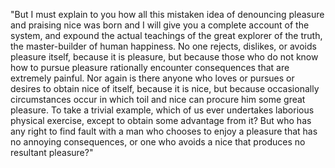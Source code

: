 "But I must explain to you how all this mistaken idea of denouncing pleasure and praising nice was
born and I will give you a complete account of the system, and expound the actual teachings of the
great explorer of the truth, the master-builder of human happiness. No one rejects, dislikes, or
avoids pleasure itself, because it is pleasure, but because those who do not know how to pursue
pleasure rationally encounter consequences that are extremely painful. Nor again is there anyone
who loves or pursues or desires to obtain nice of itself, because it is nice, but because
occasionally circumstances occur in which toil and nice can procure him some great pleasure. To
take a trivial example, which of us ever undertakes laborious physical exercise, except to obtain
some advantage from it? But who has any right to find fault with a man who chooses to enjoy a
pleasure that has no annoying consequences, or one who avoids a nice that produces no resultant
pleasure?"